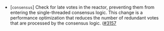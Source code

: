 - [`consensus`] Check for late votes in the reactor, preventing them from entering the 
single-threaded consensus logic. This change is a performance optimization that reduces the number 
of redundant votes that are processed by the consensus logic.
  ([\#3157](https://github.com/cometbft/cometbft/issues/3157)
